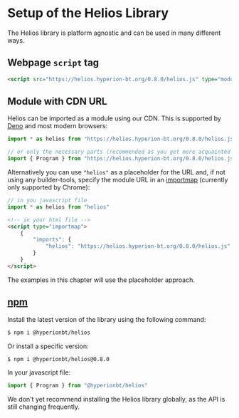# Setup of the Helios Library

The Helios library is platform agnostic and can be used in many different ways.

## Webpage `script` tag

```html
<script src="https://helios.hyperion-bt.org/0.8.0/helios.js" type="module" crossorigin></script>
```

## Module with CDN URL

Helios can be imported as a module using our CDN. This is supported by [Deno](https://deno.land) and most modern browsers:

```js
import * as helios from "https://helios.hyperion-bt.org/0.8.0/helios.js"

// or only the necessary parts (recommended as you get more acquainted with the library)
import { Program } from "https://helios.hyperion-bt.org/0.8.0/helios.js"
```

Alternatively you can use `"helios"` as a placeholder for the URL and, if not using any builder-tools, specify the module URL in an [importmap](https://github.com/WICG/import-maps) (currently only supported by Chrome):

```js
// in you javascript file
import * as helios from "helios"
```

```html
<!-- in your html file -->
<script type="importmap">
    {
        "imports": {
            "helios": "https://helios.hyperion-bt.org/0.8.0/helios.js"
        }
    }
</script>
```

The examples in this chapter will use the placeholder approach.

## [npm](https://www.npmjs.com)

Install the latest version of the library using the following command:

```bash
$ npm i @hyperionbt/helios
```

Or install a specific version:

```bash
$ npm i @hyperionbt/helios@0.8.0
```

In your javascript file:
```js
import { Program } from "@hyperionbt/helios"
```

We don't yet recommend installing the Helios library globally, as the API is still changing frequently.